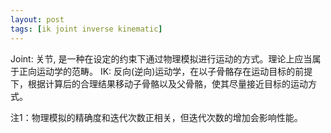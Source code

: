 ```yaml
---
layout: post
tags: [ik joint inverse kinematic]
---
```

Joint: 关节, 是一种在设定的约束下通过物理模拟进行运动的方式。理论上应当属于正向运动学的范畴。
IK: 反向(逆向)运动学，在以子骨骼存在运动目标的前提下，根据计算后的合理结果移动子骨骼以及父骨骼，使其尽量接近目标的运动方式。

注1：物理模拟的精确度和迭代次数正相关，但迭代次数的增加会影响性能。